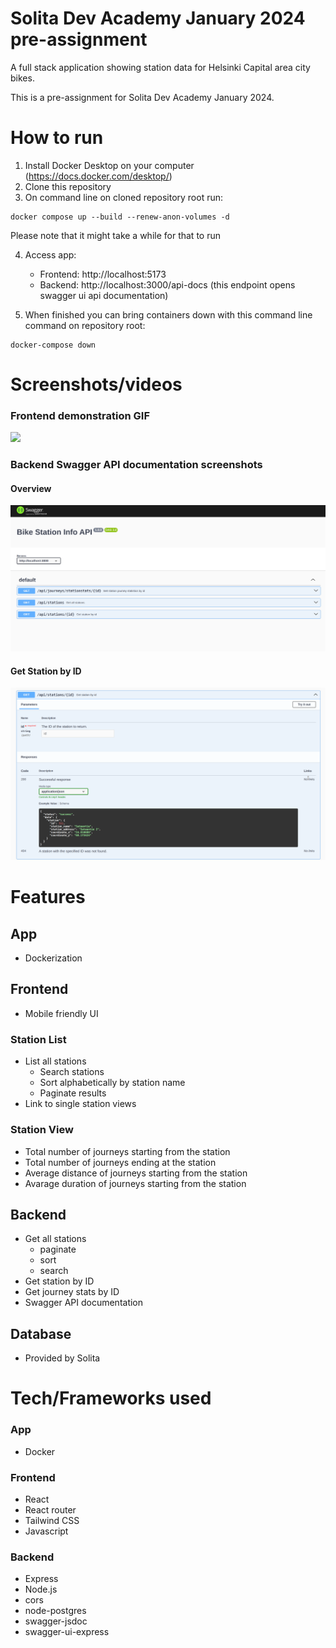 # Solita Dev Academy January 2024 pre-assignment

A full stack application showing station data for Helsinki Capital area city bikes.

This is a pre-assignment for Solita Dev Academy January 2024.

# How to run

1. Install Docker Desktop on your computer (https://docs.docker.com/desktop/)
2. Clone this repository
3. On command line on cloned repository root run:

```
docker compose up --build --renew-anon-volumes -d
```

Please note that it might take a while for that to run

4. Access app:

   - Frontend: http://localhost:5173
   - Backend: http://localhost:3000/api-docs (this endpoint opens swagger ui api documentation)

5. When finished you can bring containers down with this command line command on repository root:

```
docker-compose down
```

# Screenshots/videos

### Frontend demonstration GIF
<img src="https://github.com/IkuinenPadawan/dev-academy-january-2024-exercise/blob/main/frontend_demonstration.gif" width="300">

### Backend Swagger API documentation screenshots
#### Overview
<img src="https://github.com/IkuinenPadawan/dev-academy-january-2024-exercise/blob/main/api_doc_screenshot.png">

#### Get Station by ID
<img src="https://github.com/IkuinenPadawan/dev-academy-january-2024-exercise/blob/main/get_station_doc_screenshot.png">

# Features

## App

- Dockerization

## Frontend

- Mobile friendly UI

### Station List

- List all stations
  - Search stations
  - Sort alphabetically by station name
  - Paginate results
- Link to single station views

### Station View

- Total number of journeys starting from the station
- Total number of journeys ending at the station
- Average distance of journeys starting from the station
- Avarage duration of journeys starting from the station

## Backend

- Get all stations
  - paginate
  - sort
  - search
- Get station by ID
- Get journey stats by ID
- Swagger API documentation

## Database

- Provided by Solita

# Tech/Frameworks used

### App

- Docker

### Frontend

- React
- React router
- Tailwind CSS
- Javascript

### Backend

- Express
- Node.js
- cors
- node-postgres
- swagger-jsdoc
- swagger-ui-express
